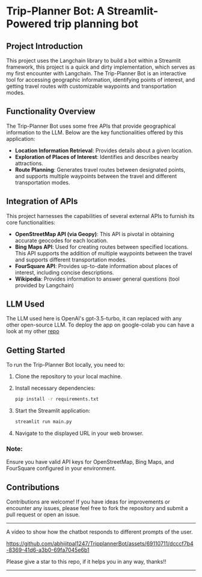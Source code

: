 # Trip-Planner Bot: A Streamlit-Powered trip planning bot

## Project Introduction

This project uses the Langchain library to build a bot within a Streamlit framework, this project is a quick and dirty implementation, which serves as my first encounter with Langchain. 
The Trip-Planner Bot is an interactive tool for accessing geographic information, identifying points of interest, and getting travel routes with customizable waypoints and transportation modes.

## Functionality Overview

The Trip-Planner Bot uses some free APIs that provide geographical information to the LLM. Below are the key functionalities offered by this application:

- **Location Information Retrieval**: Provides details about a given location.
- **Exploration of Places of Interest**: Identifies and describes nearby attractions.
- **Route Planning**: Generates travel routes between designated points, and supports multiple waypoints between the travel and different transportation modes.

## Integration of APIs

This project harnesses the capabilities of several external APIs to furnish its core functionalities:

- **OpenStreetMap API (via Geopy)**: This API is pivotal in obtaining accurate geocodes for each location.
- **Bing Maps API**: Used for creating routes between specified locations. This API supports the addition of multiple waypoints between the travel and supports different transportation modes.
- **FourSquare API**: Provides up-to-date information about places of interest, including concise descriptions.
- **Wikipedia**: Provides information to answer general questions (tool provided by Langchain)

## LLM Used

The LLM used here is OpenAI's gpt-3.5-turbo, it can replaced with any other open-source LLM. 
To deploy the app on google-colab you can have a look at my other [repo](https://github.com/abhijitpal1247/image-mix-with-controlnet)

## Getting Started

To run the Trip-Planner Bot locally, you need to:

1. Clone the repository to your local machine.
2. Install necessary dependencies:
    ```bash
    pip install -r requirements.txt
    ```




3. Start the Streamlit application:
    ```bash
    streamlit run main.py
    ```
4. Navigate to the displayed URL in your web browser.

### Note:

Ensure you have valid API keys for OpenStreetMap, Bing Maps, and FourSquare configured in your environment.

## Contributions

Contributions are welcome! If you have ideas for improvements or encounter any issues, please feel free to fork the repository and submit a pull request or open an issue.

---

A video to show how the chatbot responds to different prompts of the user.

https://github.com/abhijitpal1247/TripplannerBot/assets/69110711/dcccf7b4-8369-41d6-a3b0-69fa7045e6b1


Please give a star to this repo, if it helps you in any way, thanks!!

---
